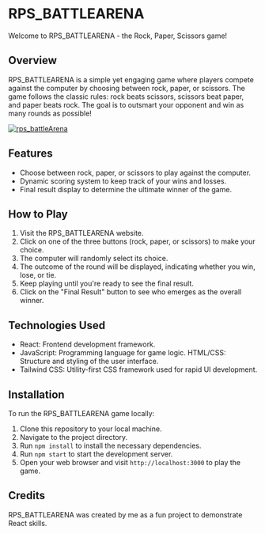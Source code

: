 # RPS_BATTLEARENA

Welcome to RPS_BATTLEARENA - the Rock, Paper, Scissors game!

## Overview

RPS_BATTLEARENA is a simple yet engaging game where players compete against the computer by choosing between rock, paper, or scissors. The game follows the classic rules: rock beats scissors, scissors beat paper, and paper beats rock. The goal is to outsmart your opponent and win as many rounds as possible!

<a href="rps-battle-arena-two.vercel.app"><img src="https://i.ibb.co/6nrf7fX/rps_battleArena.png" alt="rps_battleArena" border="0"></a>

## Features

- Choose between rock, paper, or scissors to play against the computer.
- Dynamic scoring system to keep track of your wins and losses.
- Final result display to determine the ultimate winner of the game.

## How to Play

1. Visit the RPS_BATTLEARENA website.
2. Click on one of the three buttons (rock, paper, or scissors) to make your choice.
3. The computer will randomly select its choice.
4. The outcome of the round will be displayed, indicating whether you win, lose, or tie.
5. Keep playing until you're ready to see the final result.
6. Click on the "Final Result" button to see who emerges as the overall winner.

## Technologies Used

- React: Frontend development framework.
- JavaScript: Programming language for game logic.
HTML/CSS: Structure and styling of the user interface.
- Tailwind CSS: Utility-first CSS framework used for rapid UI development.

## Installation

To run the RPS_BATTLEARENA game locally:

1. Clone this repository to your local machine.
2. Navigate to the project directory.
3. Run `npm install` to install the necessary dependencies.
4. Run `npm start` to start the development server.
5. Open your web browser and visit `http://localhost:3000` to play the game.

## Credits

RPS_BATTLEARENA was created by me as a fun project to demonstrate React skills.


